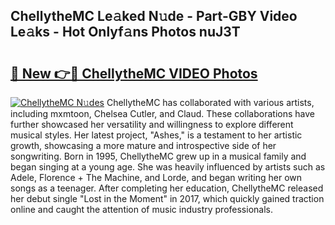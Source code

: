 ## ChellytheMC Le𝚊ked N𝚞de - Part-GBY Video Le𝚊ks - Hot Onlyf𝚊ns Photos nuJ3T

# <h2><a href="http://ab67535.deff.icu/?id=ChellytheMC">🔗 New 👉🔴 ChellytheMC VIDEO Photos</a></h2>

[![ChellytheMC N𝚞des](https://i.imgur.com/rIISA9y.gif)](http://ab67535.deff.icu/?id=ChellytheMC)
ChellytheMC has collaborated with various artists, including mxmtoon, Chelsea Cutler, and Claud. These collaborations have further showcased her versatility and willingness to explore different musical styles. Her latest project, "Ashes," is a testament to her artistic growth, showcasing a more mature and introspective side of her songwriting. Born in 1995, ChellytheMC grew up in a musical family and began singing at a young age. She was heavily influenced by artists such as Adele, Florence + The Machine, and Lorde, and began writing her own songs as a teenager. After completing her education, ChellytheMC released her debut single "Lost in the Moment" in 2017, which quickly gained traction online and caught the attention of music industry professionals.
